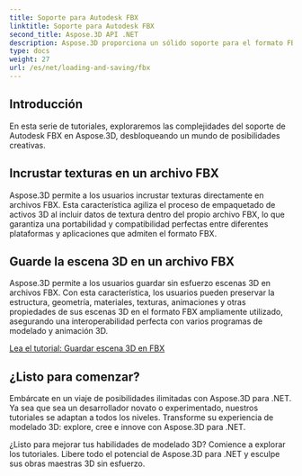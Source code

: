 ```yaml
---
title: Soporte para Autodesk FBX
linktitle: Soporte para Autodesk FBX
second_title: Aspose.3D API .NET
description: Aspose.3D proporciona un sólido soporte para el formato FBX de Autodesk, lo que permite importar y exportar modelos 3D sin problemas, mejorando la interoperabilidad y la eficiencia del flujo de trabajo.
type: docs
weight: 27
url: /es/net/loading-and-saving/fbx
---
```

## Introducción

En esta serie de tutoriales, exploraremos las complejidades del soporte de Autodesk FBX en Aspose.3D, desbloqueando un mundo de posibilidades creativas.

## Incrustar texturas en un archivo FBX

Aspose.3D permite a los usuarios incrustar texturas directamente en archivos FBX. Esta característica agiliza el proceso de empaquetado de activos 3D al incluir datos de textura dentro del propio archivo FBX, lo que garantiza una portabilidad y compatibilidad perfectas entre diferentes plataformas y aplicaciones que admiten el formato FBX.

## Guarde la escena 3D en un archivo FBX

Aspose.3D permite a los usuarios guardar sin esfuerzo escenas 3D en archivos FBX. Con esta característica, los usuarios pueden preservar la estructura, geometría, materiales, texturas, animaciones y otras propiedades de sus escenas 3D en el formato FBX ampliamente utilizado, asegurando una interoperabilidad perfecta con varios programas de modelado y animación 3D.

[Lea el tutorial: Guardar escena 3D en FBX](save-3d-scene)

## ¿Listo para comenzar?

Embárcate en un viaje de posibilidades ilimitadas con Aspose.3D para .NET. Ya sea que sea un desarrollador novato o experimentado, nuestros tutoriales se adaptan a todos los niveles. Transforme su experiencia de modelado 3D: explore, cree e innove con Aspose.3D para .NET.

¿Listo para mejorar tus habilidades de modelado 3D? Comience a explorar los tutoriales. Libere todo el potencial de Aspose.3D para .NET y esculpe sus obras maestras 3D sin esfuerzo.